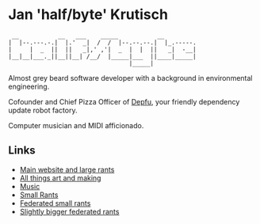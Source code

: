 # Jan 'half/byte' Krutisch

```
 __           __   ___    _____           __
|  |--.---.-.|  |.'  _|  /  /  |--.--.--.|  |_.-----.
|     |  _  ||  ||   _|,' ,'|  _  |  |  ||   _|  -__|
|__|__|___._||__||__| /__/  |_____|___  ||____|_____|
                                  |_____|
```

Almost grey beard software developer with a background in environmental engineering.

Cofounder and Chief Pizza Officer of [Depfu](https://depfu.com), your friendly dependency update robot factory.

Computer musician and MIDI afficionado.

## Links

- [Main website and large rants](https://jan.krutisch.de/)
- [All things art and making](https://halfbyte.org)
- [Music](https://soundcloud.com/halfbyte)
- [Small Rants](https://twitter.com/halfbyte)
- [Federated small rants](https://ruby.social/@halfbyte)
- [Slightly bigger federated rants](https://write.halfbyte.org)

